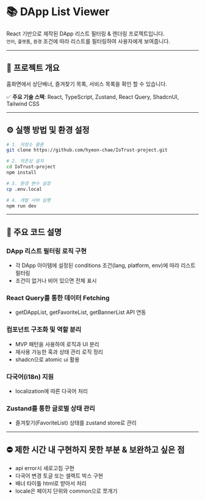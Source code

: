 # 📚 DApp List Viewer

React 기반으로 제작된 DApp 리스트 필터링 & 렌더링 프로젝트입니다.  
`언어`, `플랫폼`, `환경` 조건에 따라 리스트를 필터링하여 사용자에게 보여줍니다.

---

## 🧩 프로젝트 개요

홈화면에서 상단배너, 즐겨찾기 목록, 서비스 목록을 확인 할 수 있습니다.

✅ **주요 기술 스택**: React, TypeScript, Zustand, React Query, ShadcnUI, Tailwind CSS

---

## ⚙️ 실행 방법 및 환경 설정

```bash
# 1. 저장소 클론
git clone https://github.com/hyeon-chae/IoTrust-project.git

# 2. 의존성 설치
cd IoTrust-project
npm install

# 3. 환경 변수 설정
cp .env.local

# 4. 개발 서버 실행
npm run dev
```

---

## 📂 주요 코드 설명

### DApp 리스트 필터링 로직 구현

- 각 DApp 아이템에 설정된 conditions 조건(lang, platform, env)에 따라 리스트 필터링
- 조건이 없거나 비어 있으면 전체 표시

### React Query를 통한 데이터 Fetching

- getDAppList, getFavoriteList, getBannerList API 연동

### 컴포넌트 구조화 및 역할 분리

- MVP 패턴을 사용하여 로직과 UI 분리
- 재사용 가능한 훅과 상태 관리 로직 정리
- shadcn으로 atomic ui 활용

### 다국어(i18n) 지원

- localization에 따른 다국어 처리

### Zustand를 통한 글로벌 상태 관리

- 즐겨찾기(FavoriteList) 상태를 zustand store로 관리

---

## ⛔ 제한 시간 내 구현하지 못한 부분 & 보완하고 싶은 점

- api error시 새로고침 구현
- 다국어 변경 토글 또는 셀렉트 박스 구현
- 배너 타이틀 html로 받아서 처리
- locale은 페이지 단위와 common으로 쪼개기
